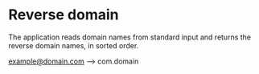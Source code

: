 # Reverse domain

The application reads domain names from standard input and returns
the reverse domain names, in sorted order.

example@domain.com --> com.domain
